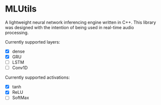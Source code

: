 # MLUtils

A lightweight neural network inferencing engine written in C++.
This library was designed with the intention of being used in
real-time audio processing.

Currently supported layers:
  
  - [x] dense
  - [x] GRU
  - [ ] LSTM
  - [ ] Conv1D

Currently supported activations:
  - [x] tanh
  - [x] ReLU
  - [ ] SoftMax
